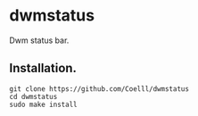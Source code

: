 # dwmstatus
Dwm status bar.

Installation.
-------------

```
git clone https://github.com/Coelll/dwmstatus
cd dwmstatus
sudo make install
```
